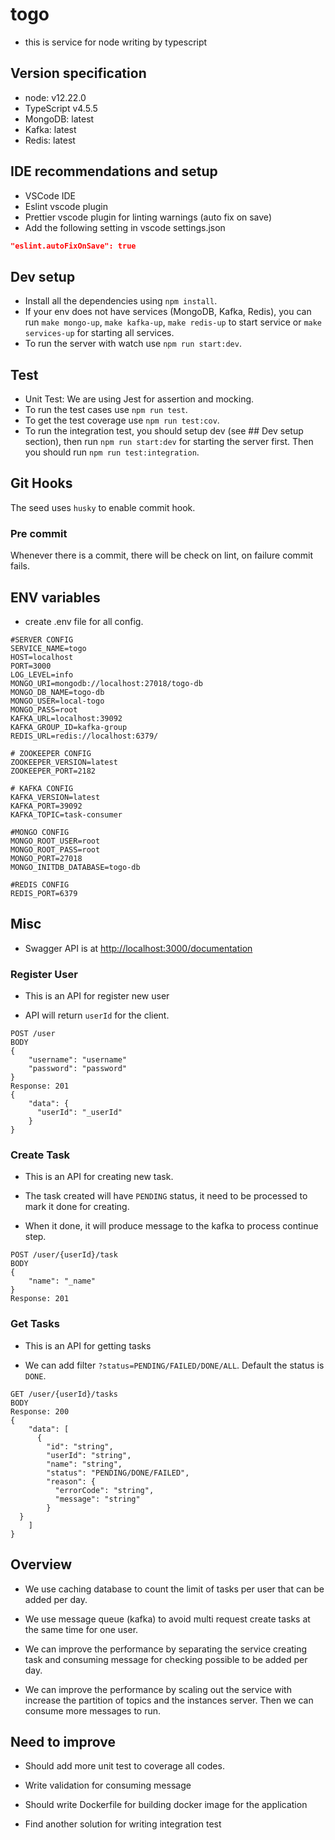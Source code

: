 # togo

- this is service for node writing by typescript

## Version specification

- node: v12.22.0
- TypeScript v4.5.5
- MongoDB: latest
- Kafka: latest
- Redis: latest

## IDE recommendations and setup

- VSCode IDE
- Eslint vscode plugin
- Prettier vscode plugin for linting warnings (auto fix on save)
- Add the following setting in vscode settings.json

```json
"eslint.autoFixOnSave": true
```

## Dev setup

- Install all the dependencies using `npm install`.
- If your env does not have services (MongoDB, Kafka, Redis), you can run `make mongo-up`, `make kafka-up`, `make redis-up` to start service or `make services-up` for starting all services.
- To run the server with watch use `npm run start:dev`.

## Test

- Unit Test: We are using Jest for assertion and mocking.
- To run the test cases use `npm run test`.
- To get the test coverage use `npm run test:cov`.
- To run the integration test, you should setup dev (see ## Dev setup section), then run `npm run start:dev` for starting the server first. Then you should run `npm run test:integration`.

## Git Hooks

The seed uses `husky` to enable commit hook.

### Pre commit

Whenever there is a commit, there will be check on lint, on failure commit fails.

## ENV variables

- create .env file for all config.

```none
#SERVER CONFIG
SERVICE_NAME=togo
HOST=localhost
PORT=3000
LOG_LEVEL=info
MONGO_URI=mongodb://localhost:27018/togo-db
MONGO_DB_NAME=togo-db
MONGO_USER=local-togo
MONGO_PASS=root
KAFKA_URL=localhost:39092
KAFKA_GROUP_ID=kafka-group
REDIS_URL=redis://localhost:6379/

# ZOOKEEPER CONFIG
ZOOKEEPER_VERSION=latest
ZOOKEEPER_PORT=2182

# KAFKA CONFIG
KAFKA_VERSION=latest
KAFKA_PORT=39092
KAFKA_TOPIC=task-consumer

#MONGO CONFIG
MONGO_ROOT_USER=root
MONGO_ROOT_PASS=root
MONGO_PORT=27018
MONGO_INITDB_DATABASE=togo-db

#REDIS CONFIG
REDIS_PORT=6379

```

## Misc

- Swagger API is at <http://localhost:3000/documentation>

### Register User

- This is an API for register new user

- API will return `userId` for the client.

```none
POST /user
BODY
{
    "username": "username"
    "password": "password"
}
Response: 201
{
    "data": {
      "userId": "_userId"
    }
}
```

### Create Task

- This is an API for creating new task.

- The task created will have `PENDING` status, it need to be processed to mark it done for creating.

- When it done, it will produce message to the kafka to process continue step.

```none
POST /user/{userId}/task
BODY
{
    "name": "_name"
}
Response: 201
```

### Get Tasks

- This is an API for getting tasks

- We can add filter `?status=PENDING/FAILED/DONE/ALL`. Default the status is `DONE`.

```none
GET /user/{userId}/tasks
BODY
Response: 200
{
    "data": [
      {
        "id": "string",
        "userId": "string",
        "name": "string",
        "status": "PENDING/DONE/FAILED",
        "reason": {
          "errorCode": "string",
          "message": "string"
        }
  }
    ]
}
```

## Overview

- We use caching database to count the limit of tasks per user that can be added per day.

- We use message queue (kafka) to avoid multi request create tasks at the same time for one user.

- We can improve the performance by separating the service creating task and consuming message for checking possible to be added per day.

- We can improve the performance by scaling out the service with increase the partition of topics and the instances server. Then we can consume more messages to run.

## Need to improve

- Should add more unit test to coverage all codes.

- Write validation for consuming message

- Should write Dockerfile for building docker image for the application

- Find another solution for writing integration test
